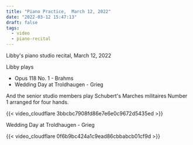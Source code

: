 ```yaml
---
title: "Piano Practice,  March 12, 2022"
date: "2022-03-12 15:47:13"
draft: false
tags:
  - video
  - piano-recital
---
```

Libby's piano studio recital, March 12, 2022

Libby plays
* Opus 118 No. 1 - Brahms
* Wedding Day at Troldhaugen - Grieg

And the senior studio members play Schubert's Marches militaires Number 1 arranged for four hands.

{{< video_cloudflare 3bbcbc7908fd86e7e6e0c9672d5435ed >}}


<!--more-->
Wedding Day at Troldhaugen - Grieg

{{< video_cloudflare 0f6b9bc424a1c9ead86cbbabcb01cf9d >}}
